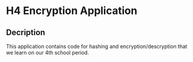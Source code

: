 # H4 Encryption Application

## Decription
This application contains code for hashing and encryption/descryption that we learn on our 4th school period.

